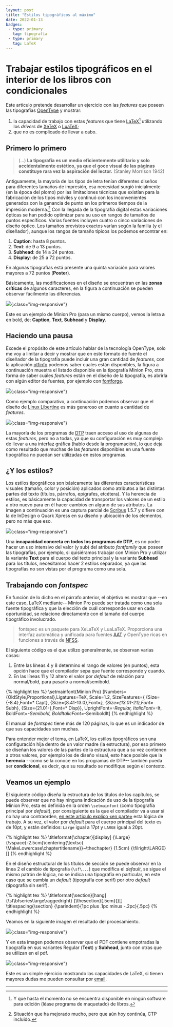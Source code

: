 ```yaml
---
layout: post
title: "Estilos tipográficos al máximo"
date: 2022-01-13
badges:
 - type: primary
   tag: tipografía
 - type: primary
   tag: LaTeX
---
```


# Trabajar estilos tipográficos en el interior de los libros con condicionales

Este artículo pretende desarrollar un ejercicio con las *features* que poseen las tipografías [OpenType](https://es.wikipedia.org/wiki/OpenType) y mostrar:

<!--more-->

1. la capacidad de trabajo con estas *features* que tiene [LaTeX](https://es.wikipedia.org/wiki/LaTeX)[^poder] utilizando los *drivers* de [XeTeX](https://es.wikipedia.org/wiki/XeTeX) o [LuaTeX](https://en.wikipedia.org/wiki/LuaTeX);
2. que no es complicado de llevar a cabo.

## Primero lo primero

> (...) **La tipografía es un medio eficientemente utilitario y solo accidentalmente estético, ya que el goce visual de las páginas constituye rara vez la aspiración del lector.** (Stanley Morrison 1942)

Antiguamente, la mayoría de los tipos de letra tenían diferentes diseños para diferentes tamaños de impresión, esa necesidad surgió inicialmente (en la época del plomo) por las limitaciones técnicas que existían para la fabricación de los tipos móviles y continuó con los inconvenientes generados con la ganancia de punto en los primeros tiempos de la impresión moderna.[^ganancia] Con la llegada de la tipografía digital estas variaciones ópticas se han podido optimizar para su uso en rangos de tamaños de puntos específicos. Varias fuentes incluyen cuatro o cinco variaciones de diseño óptico. Los tamaños previstos exactos varían según la familia (y el diseñador), aunque los rangos de tamaño típicos los podemos encontrar en:

1. **Caption**: hasta 8 puntos.
2. **Text**: de 9 a 13 puntos.
3. **Subhead**: de 14 a 24 puntos.
4. **Display**: de 25 a 72 puntos.

En algunas tipografías está presente una quinta variación para valores mayores a 72 puntos (**Poster**).

Básicamente, las modificaciones en el diseño se encuentran en las **zonas críticas** de algunos caracteres, en la figura a continuación se pueden observar fácilmente las diferencias.

![]({{site.baseurl}}/assets/img/letraA.png){:class="img-responsive"}

Este es un ejemplo de Minion Pro (para un mismo cuerpo), vemos la letra **a** en bold, de: **Caption**, **Text**, **Subhead** y **Display**.

## Haciendo una pausa

Excede el propósito de este artículo hablar de la tecnología OpenType, solo me voy a limitar a decir y mostrar que en este formato de fuente el diseñador de la tipografía puede incluir una gran cantidad de *features*, con la aplicación [otfinfo](https://www.lcdf.org/type/otfinfo.1.html) podemos saber cuales están disponibles, la figura a continuación muestra el listado disponible en la tipografía Minion Pro, otra forma de saber cuáles *features* están en el diseño de la tipografía, es abrirla con algún editor de fuentes, por ejemplo con [fontforge](https://fontforge.org/en-US/).

![]({{site.baseurl}}/assets/img/dolphin1.png){:class="img-responsive"}

Como ejemplo comparativo, a continuación podemos observar que el diseño de [Linux Libertine](http://linuxlibertine.sourceforge.net/Libertine-EN.html) es más generoso en cuanto a cantidad de *features*.

![]({{site.baseurl}}/assets/img/libertine.png){:class="img-responsive"}

La mayoría de los programas de [DTP](https://es.wikipedia.org/wiki/Autoedici%C3%B3n) traen acceso al uso de algunas de estas *features*, pero no a todas, ya que su configuración es muy compleja de llevar a una interfaz gráfica (hablo desde la programación), lo que deja como resultado que muchas de las *features* disponibles en una fuente tipográfica no puedan ser utilizadas en estos programas.

## ¿Y los estilos?

Los estilos tipográficos son básicamente las diferentes características visuales (tamaño, color y posición) aplicados como atributos a las distintas partes del texto (títulos, párrafos, epígrafes, etcétera). Y la herencia de estilos, es básicamente la capacidad de transportar los valores de un estilo a otro nuevo para en él hacer cambios en alguno de sus atributos. La imagen a continuación es una captura parcial de [Scribus](https://www.scribus.net/) 1.5.7 y difiere con la de InDesign o Quark Xpress en su diseño y ubicación de los elementos, pero no más que eso.

![]({{site.baseurl}}/assets/img/scribus.png){:class="img-responsive"}

Una **incapacidad concreta en todos los programas de DTP**, es no poder hacer un uso intensivo del valor (y sub) del atributo *fontfamily* que poseen las tipografías, por ejemplo, si quisiéramos trabajar con Minion Pro y utilizar la variante **Text** para el cuerpo del texto principal y la variante **Subhead** para los títulos, necesitamos hacer 2 estilos separados, ya que las tipografías no son vistas por el programa como una sola.

## Trabajando con *fontspec*

En función de lo dicho en el párrafo anterior, el objetivo es mostrar que --en este caso, LaTeX mediante-- Minion Pro puede ser tratada como una sola fuente tipográfica y que la elección de cuál corresponde usar en cada oportunidad, se relacione directamente con el tamaño del cuerpo tipográfico involucrado.

> fontspec es un paquete para XeLaTeX y LuaLaTeX. Proporciona una interfaz automática y unificada para fuentes [AAT](https://es.wikipedia.org/wiki/Ligadura_(tipograf%C3%ADa)) y OpenType ricas en funciones a través de [NFSS](https://www.ctan.org/pkg/nfssfont).

El siguiente código es el que utilizo generalmente, se observan varias cosas:

1. Entre las líneas 4 y 8 determino el rango de valores (en puntos), esta opción hace que el compilador sepa que fuente corresponde y cuando.
2. En las líneas 11 y 12 altero el valor por *default* de relación para normal/bold, para pasarlo a normal/semibold.

{% highlight tex %}
\setmainfont{Minion Pro}
[Numbers={OldStyle,Proportional},Ligatures=TeX,
Scale=1.2,
SizeFeatures={
        {Size={-8.4},Font=* Capt},
        {Size={8.41-13.0},Font=*},
        {Size={13.01-21},Font=* Subh},
        {Size={21.01-},Font=* Disp}},
UprightFont=*-Regular,
ItalicFont=*-It,
BoldFont=*-Semibold,
BoldItalicFont=*-SemiboldIt]
{% endhighlight %}

El manual de *fontspec* tiene más de 120 páginas, lo que es un indicador de que sus capacidades son muchas.

Para entender mejor el tema, en LaTeX, los estilos tipográficos son una configuración hija dentro de un valor madre (la estructura), por eso primero se diseñan los valores de las partes de la estructura que a su vez contienen a otros valores, por ejemplo los de diseño visual, esto hace posible que la **herencia** --como se la conoce en los programas de DTP-- también pueda ser **condicional**, es decir, que su resultado se modifique según el contexto.

## Veamos un ejemplo

El siguiente código diseña la estructura de los títulos de los capítulos, se puede observar que no hay ninguna indicación de uso de la tipografía Minion Pro, esta es definida en la orden `\setmainfont` (como tipografía principal por *default*), por consiguiente es la que el compilador va a usar si no hay una contraorden, [en este artículo explico «en parte»](http://albertomoyano.xyz/posts/abrev/) esta lógica de trabajo. A su vez, el valor por *default* para el cuerpo principal del texto es de 10pt, y están definidos: `Large` igual a 17pt y `LARGE` igual a 20pt.

{% highlight tex %}
\titleformat{\chapter}[display]
{\Large}
{\vspace{-2.5cm}\centering{\textsc{
    \MakeLowercase\chaptertitlename}}~\thechapter}
{1.5cm}
{\filright\LARGE}
[]
{% endhighlight %}

En el diseño estructural de los títulos de sección se puede observar en la línea 2 el cambio de tipografía (`\sf\...`) que modifica el *default*, se sigue el mismo patrón de lógica, no se indica una tipografía en particular, en este caso que se cambia un *default* (tipografía con serif) por otro *default* (tipografía sin serif).

{% highlight tex %}
\titleformat{\section}[hang]
{\sf\bfseries\large\raggedright}
{\thesection}{.5em}{}[]
\titlespacing{\section}
{\parindent}{1pc plus .1pc minus -.2pc}{.5pc}
{% endhighlight %}

Veamos en la siguiente imagen el resultado del procesamiento.

![]({{site.baseurl}}/assets/img/ejemplo-minion1.png){:class="img-responsive"}

Y en esta imagen podemos observar que el PDF contiene empotradas la tipografía en sus variantes Regular (**Text**) y **Subhead**, junto con otras que se utilizan en el pdf.

![]({{site.baseurl}}/assets/img/ejemplo-minion2.png){:class="img-responsive"}

Este es un simple ejercicio mostrando las capacidades de LaTeX, si tienen mayores dudas me pueden consultar por [email](http://albertomoyano.xyz/contact/).

----

[^poder]: Y que hasta el momento no se encuentra disponible en ningún software para edición (léase programa de maquetado) de libros.

[^ganancia]: Situación que ha mejorado mucho, pero que aún hoy continúa, CTP incluido.
